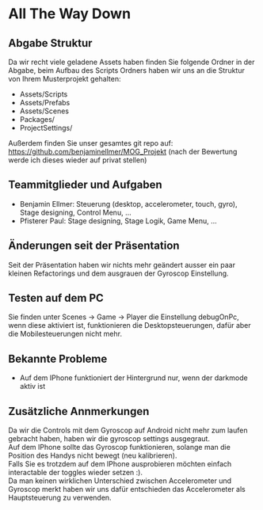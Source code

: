 # All The Way Down 

## Abgabe Struktur
Da wir recht viele geladene Assets haben finden Sie folgende Ordner in der Abgabe, beim Aufbau des Scripts Ordners haben wir uns an die Struktur von Ihrem Musterprojekt gehalten:
- Assets/Scripts
- Assets/Prefabs
- Assets/Scenes
- Packages/
- ProjectSettings/

Außerdem finden Sie unser gesamtes git repo auf: https://github.com/benjaminellmer/MOG_Projekt (nach der Bewertung werde ich dieses wieder auf privat stellen)  

## Teammitglieder und Aufgaben
- Benjamin Ellmer: Steuerung (desktop, accelerometer, touch, gyro), Stage designing, Control Menu, ...  
- Pfisterer Paul: Stage designing, Stage Logik, Game Menu, ...

## Änderungen seit der Präsentation
Seit der Präsentation haben wir nichts mehr geändert ausser ein paar kleinen Refactorings und dem ausgrauen der Gyroscop Einstellung.

## Testen auf dem PC
Sie finden unter Scenes -> Game -> Player die Einstellung debugOnPc, wenn diese aktiviert ist, funktionieren die Desktopsteuerungen, dafür aber die Mobilesteuerungen nicht mehr.

## Bekannte Probleme
- Auf dem IPhone funktioniert der Hintergrund nur, wenn der darkmode aktiv ist

## Zusätzliche Annmerkungen
Da wir die Controls mit dem Gyroscop auf Android nicht mehr zum laufen gebracht haben, haben wir die gyroscop settings ausgegraut.  
Auf dem IPhone sollte das Gyroscop funktionieren, solange man die Position des Handys nicht bewegt (neu kalibrieren).  
Falls Sie es trotzdem auf dem IPhone ausprobieren möchten einfach interactable der toggles wieder setzen :).  
Da man keinen wirklichen Unterschied zwischen Accelerometer und Gyroscop merkt haben wir uns dafür entschieden das Accelerometer als Hauptsteuerung zu verwenden.  

